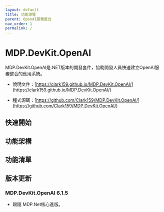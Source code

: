```yaml
---
layout: default
title: 功能導覽
parent: OpenAI服務整合
nav_order: 1
permalink: /
---
```



# MDP.DevKit.OpenAI

MDP.DevKit.OpenAI是.NET版本的開發套件，協助開發人員快速建立OpenAI服務整合的應用系統。

- 說明文件：[https://clark159.github.io/MDP.DevKit.OpenAI/](https://clark159.github.io/MDP.DevKit.OpenAI/)

- 程式源碼：[https://github.com/Clark159/MDP.DevKit.OpenAI/](https://github.com/Clark159/MDP.DevKit.OpenAI/)


## 快速開始


## 功能架構


## 功能清單


## 版本更新

### MDP.DevKit.OpenAI 6.1.5

- 跟隨 MDP.Net核心進版。